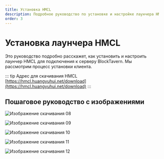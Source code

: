 ```yaml
---
title: Установка HMCL
description: Подробное руководство по установке и настройке лаунчера HMCL
order: 3
---
```


# Установка лаунчера HMCL

Это руководство подробно расскажет, как установить и настроить лаунчер HMCL для подключения к серверу BlockTavern. Мы рассмотрим процесс установки клиента.

::: tip Адрес для скачивания HMCL
[https://hmcl.huangyuhui.net/download](https://hmcl.huangyuhui.net/download)
:::

## Пошаговое руководство с изображениями

![Изображение скачивания 08](/assets/InstallationTutorial/installation-details/installation-details08.png)

![Изображение скачивания 09](/assets/InstallationTutorial/installation-details/installation-details09.png)

![Изображение скачивания 10](/assets/InstallationTutorial/installation-details/installation-details10.png)

![Изображение скачивания 11](/assets/InstallationTutorial/installation-details/installation-details11.png)

![Изображение скачивания 12](/assets/InstallationTutorial/installation-details/installation-details12.png)

<Contributors />
<GitHistoryInformation />